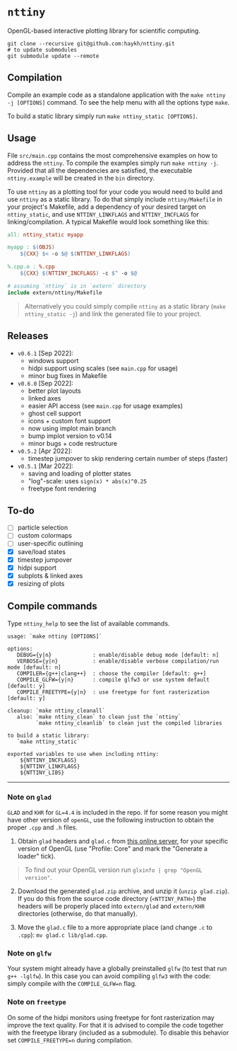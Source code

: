 # `nttiny`

OpenGL-based interactive plotting library for scientific computing.

```shell
git clone --recursive git@github.com:haykh/nttiny.git
# to update submodules
git submodule update --remote
```

## Compilation

Compile an example code as a standalone application with the `make nttiny -j [OPTIONS]` command. To see the help menu with all the options type `make`.

To build a static library simply run `make nttiny_static [OPTIONS]`.

## Usage

File `src/main.cpp` contains the most comprehensive examples on how to address the `nttiny`. To compile the examples simply run `make nttiny -j`. Provided that all the dependencies are satisfied, the executable `nttiny.example` will be created in the `bin` directory.

To use `nttiny` as a plotting tool for your code you would need to build and use `nttiny` as a static library. To do that simply include `nttiny/Makefile` in your project's Makefile, add a dependency of your desired target on `nttiny_static`, and use `NTTINY_LINKFLAGS` and `NTTINY_INCFLAGS` for linking/compilation. A typical Makefile would look something like this:

```Makefile
all: nttiny_static myapp

myapp : $(OBJS)
	${CXX} $< -o $@ $(NTTINY_LINKFLAGS)

%.cpp.o : %.cpp
	${CXX} $(NTTINY_INCFLAGS) -c $^ -o $@

# assuming `nttiny` is in `extern` directory
include extern/nttiny/Makefile
```

> Alternatively you could simply compile `nttiny` as a static library (`make nttiny_static -j`) and link the generated file to your project.

## Releases

* `v0.6.1` [Sep 2022]:
  - windows support
  - hidpi support using scales (see `main.cpp` for usage)
  - minor bug fixes in Makefile
* `v0.6.0` [Sep 2022]:
  - better plot layouts
  - linked axes
  - easier API access (see `main.cpp` for usage examples)
  - ghost cell support
  - icons + custom font support
  - now using implot main branch
  - bump implot version to v0.14
  - minor bugs + code restructure
* `v0.5.2` [Apr 2022]:
  - timestep jumpover to skip rendering certain number of steps (faster)
* `v0.5.1` [Mar 2022]:
  - saving and loading of plotter states
  - "log"-scale: uses `sign(x) * abs(x)^0.25`
  - freetype font rendering

## To-do

- [ ] particle selection
- [ ] custom colormaps
- [ ] user-specific outlining
- [x] save/load states
- [x] timestep jumpover
- [x] hidpi support
- [x] subplots & linked axes
- [x] resizing of plots

## Compile commands

Type `nttiny_help` to see the list of available commands.

```shell
usage: `make nttiny [OPTIONS]`

options:
   DEBUG={y|n}             : enable/disable debug mode [default: n]
   VERBOSE={y|n}           : enable/disable verbose compilation/run mode [default: n]
   COMPILER={g++|clang++}  : choose the compiler [default: g++]
   COMPILE_GLFW={y|n}      : compile glfw3 or use system default [default: y]
   COMPILE_FREETYPE={y|n}  : use freetype for font rasterization [default: y]

cleanup: `make nttiny_cleanall`
   also: `make nttiny_clean` to clean just the `nttiny`
         `make nttiny_cleanlib` to clean just the compiled libraries

to build a static library:
   `make nttiny_static`

exported variables to use when including nttiny:
    ${NTTINY_INCFLAGS}
    ${NTTINY_LINKFLAGS}
    ${NTTINY_LIBS}
```

---

### Note on `glad`

`GLAD` and `KHR` for `GL=4.4` is included in the repo. If for some reason you might have other version of `openGL`, use the following instruction to obtain the proper `.cpp` and `.h` files.

1. Obtain `glad` headers and `glad.c` from [this online server](https://glad.dav1d.de/), for your specific version of OpenGL (use "Profile: Core" and mark the "Generate a loader" tick).

> To find out your OpenGL version run `glxinfo | grep "OpenGL version"`.

2. Download the generated `glad.zip` archive, and unzip it (`unzip glad.zip`). If you do this from the source code directory (`<NTTINY_PATH>`) the headers will be properly placed into `extern/glad` and `extern/KHR` directories (otherwise, do that manually).

3. Move the `glad.c` file to a more appropriate place (and change `.c` to `.cpp`): `mv glad.c lib/glad.cpp`.

### Note on `glfw`

Your system might already have a globally preinstalled `glfw` (to test that run `g++ -lglfw`). In this case you can avoid compiling `glfw3` with the code: simply compile with the `COMPILE_GLFW=n` flag.

### Note on `freetype`

On some of the hidpi monitors using freetype for font rasterization may improve the text quality. For that it is advised to compile the code together with the freetype library (included as a submodule). To disable this behavior set `COMPILE_FREETYPE=n` during compilation.